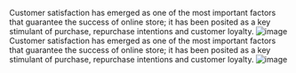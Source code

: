 Customer satisfaction has emerged as one of the most important factors that guarantee the success of online store; it has been posited as a key stimulant of purchase, repurchase intentions and customer loyalty. ![image](https://github.com/user-attachments/assets/29c2d0df-175e-41ff-9ab4-abee64e7dc78)
Customer satisfaction has emerged as one of the most important factors that guarantee the success of online store; it has been posited as a key stimulant of purchase, repurchase intentions and customer loyalty. ![image](https://github.com/user-attachments/assets/7f342556-b95a-4828-98a6-cc9bd9b6b172)

